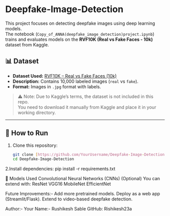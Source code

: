 # Deepfake-Image-Detection

This project focuses on detecting deepfake images using deep learning models.  
The notebook (`Copy_of_ANNA(deepfake_image_detection)project.ipynb`) trains and evaluates models on the **RVF10K (Real vs Fake Faces - 10k)** dataset from Kaggle.




## 📊 Dataset
- **Dataset Used:** [RVF10K – Real vs Fake Faces (10k)](https://www.kaggle.com/datasets)
- **Description:** Contains 10,000 labeled images (`real` vs `fake`).
- **Format:** Images in `.jpg` format with labels.

> ⚠️ Note: Due to Kaggle’s terms, the dataset is not included in this repo.  
You need to download it manually from Kaggle and place it in your working directory.

---

## 🚀 How to Run
1. Clone this repository:
   ```bash
   git clone [https://github.com/YourUsername/Deepfake-Image-Detection.git](https://github.com/Rishikesh23a/Deepfake-Image-Detection)
   cd Deepfake-Image-Detection

2.Install dependencies:  pip install -r requirements.txt


🧠 Models Used
Convolutional Neural Networks (CNNs)
(Optional) You can extend with:
ResNet
VGG16
MobileNet
EfficientNet

Future Improvements:-
Add more pretrained models.
Deploy as a web app (Streamlit/Flask).
Extend to video-based deepfake detection.

Author:-
Your Name:- Rushikesh Sable
GitHub: Rishikesh23a
